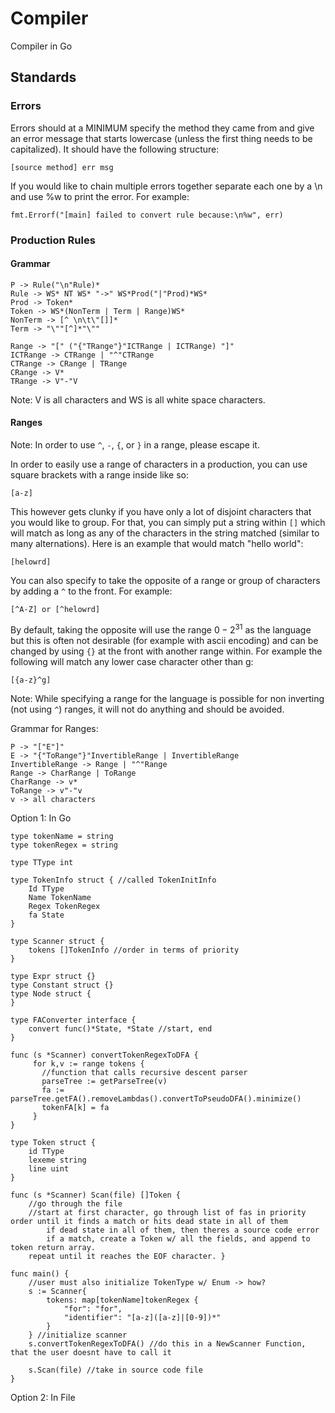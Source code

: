 # Compiler 

Compiler in Go 

## Standards
### Errors
Errors should at a MINIMUM specify the method they came from and give an error message that starts lowercase (unless the first thing needs to be capitalized). It should have the following structure:

`[source method] err msg`

If you would like to chain multiple errors together separate each one by a \n and use %w to print the error. For example:

`fmt.Errorf("[main] failed to convert rule because:\n%w", err)`

### Production Rules
#### Grammar
```
P -> Rule("\n"Rule)*
Rule -> WS* NT WS* "->" WS*Prod("|"Prod)*WS*
Prod -> Token*
Token -> WS*(NonTerm | Term | Range)WS*
NonTerm -> [^ \n\t\"[]]*
Term -> "\""[^]*"\""

Range -> "[" ("{"TRange"}"ICTRange | ICTRange) "]"
ICTRange -> CTRange | "^"CTRange
CTRange -> CRange | TRange
CRange -> V*
TRange -> V"-"V
```
Note: V is all characters and WS is all white space characters.

#### Ranges
Note: In order to use `^`, `-`, `{`, or `}` in a range, please escape it.

In order to easily use a range of characters in a production, you can use square brackets with a range inside like so:

`[a-z]`

This however gets clunky if you have only a lot of disjoint characters that you would like to group. For that, you can simply put a string within `[]` which will match as long as any of the characters in the string matched (similar to many alternations). Here is an example that would match "hello world":

`[helowrd]`

You can also specify to take the opposite of a range or group of characters by adding a `^` to the front. For example:

`[^A-Z] or [^helowrd]`

By default, taking the opposite will use the range $0-2^{31}$ as the language but this is often not desirable (for example with ascii encoding) and can be changed by using `{}` at the front with another range within. For example the following will match any lower case character other than g:

`[{a-z}^g]`

Note: While specifying a range for the language is possible for non inverting (not using `^`) ranges, it will not do anything and should be avoided.

Grammar for Ranges:
```
P -> "["E"]"
E -> "{"ToRange"}"InvertibleRange | InvertibleRange
InvertibleRange -> Range | "^"Range
Range -> CharRange | ToRange
CharRange -> v*
ToRange -> v"-"v
v -> all characters
```


Option 1: In Go
```
type tokenName = string
type tokenRegex = string

type TType int

type TokenInfo struct { //called TokenInitInfo 
    Id TType
    Name TokenName
    Regex TokenRegex 
    fa State 
}

type Scanner struct {   
    tokens []TokenInfo //order in terms of priority 
}

type Expr struct {}
type Constant struct {}
type Node struct {
}

type FAConverter interface {
    convert func()*State, *State //start, end 
}

func (s *Scanner) convertTokenRegexToDFA {
     for k,v := range tokens {
       //function that calls recursive descent parser 
       parseTree := getParseTree(v)
       fa := parseTree.getFA().removeLambdas().convertToPseudoDFA().minimize()
       tokenFA[k] = fa 
     }
}

type Token struct {
    id TType
    lexeme string 
    line uint 
}

func (s *Scanner) Scan(file) []Token { 
    //go through the file
    //start at first character, go through list of fas in priority order until it finds a match or hits dead state in all of them
        if dead state in all of them, then theres a source code error
        if a match, create a Token w/ all the fields, and append to token return array. 
    repeat until it reaches the EOF character. }

func main() {
    //user must also initialize TokenType w/ Enum -> how?  
    s := Scanner{
        tokens: map[tokenName]tokenRegex { 
            "for": "for", 
            "identifier": "[a-z]([a-z]|[0-9])*"
        }
    } //initialize scanner
    s.convertTokenRegexToDFA() //do this in a NewScanner Function, that the user doesnt have to call it 

    s.Scan(file) //take in source code file 
}
```

Option 2: In File 

